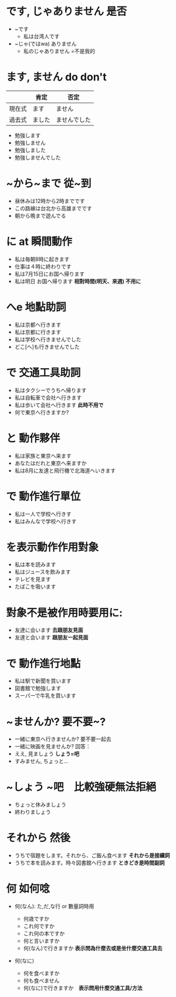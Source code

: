 # です, じゃありません 是否
- ~です
  - 私は台湾人です   
- ~じゃ(ではwa) ありません  
  - 私のじゃありません =不是我的

# ます, ません do don't
|        | 肯定   | 否定       |
|  ----  | ----  | ----       |
| 現在式  | ます   | ません     |
| 過去式  | ました | ませんでした |

- 勉強します
- 勉強しません
- 勉強しました
- 勉強しませんでした


# ~から~まで 從~到
- 昼休みは12時から2時までです
- この路線は台北から高雄までです
- 朝から晩まで遊んでる

# に at 瞬間動作
- 私は毎朝8時に起きます
- 仕事は４時に終わりです
- 私は7月15日にお国へ帰ります
- 私は明日 お国へ帰ります **相對時間(明天、來週) 不用に**

# へe 地點助詞
- 私は京都へ行きます
- 私は京都に行きます
- 私は学校へ行きませんでした
- どこ[へ]も行きませんでした

# で 交通工具助詞
- 私はタクシーでうちへ帰ります
- 私は自転車で会社へ行きます
- 私は歩いて会社へ行きます **此時不用で**
- 何で東京へ行きますか?

# と 動作夥伴
- 私は家族と東京へ来ます
- あなたはだれと東京へ来ますか
- 私は8月に友達と飛行機で北海道へいきます

# で 動作進行單位
- 私は一人で学校へ行きす
- 私はみんなで学校へ行きす

# を表示動作作用對象
- 私は本を読みます
- 私はジュースを飲みます
- テレビを見ます
- たばこを吸います

# 對象不是被作用時要用に:
- 友達に会います **去跟朋友見面**
- 友達と会います **跟朋友一起見面**

# で 動作進行地點
- 私は駅で新聞を買います
- 図書館で勉強します
- スーパーで牛乳を買います

# ~ませんか? 要不要~?
- 一緒に東京へ行きませんか? 要不要一起去
- 一緒に映画を見ませんか?
回答：
- ええ, 見ましょう **しょう=吧**
- すみません, ちょっと...

# ~しょう ~吧　比較強硬無法拒絕 
- ちょっと休みましょう
- 終わりましょう

# それから 然後
- うちで宿題をします。それから、ご飯ん食べます **それから是接續詞**
- うちで本を読みます。時々図書館へ行きます **ときどき是時間副詞**

# 何 如何唸
- 何(なん): た,だ,な行 or 數量詞時用
  - 何歳ですか
  - これ何ですか
  - これ何の本ですか
  - 何と言いますか
  - 何(なん)で行きますか **表示問為什麼去或是坐什麼交通工具去**

- 何(なに)
  - 何を食べますか
  - 何も食べません
  - 何(なに)で行きますか　**表示問用什麼交通工具/方法**